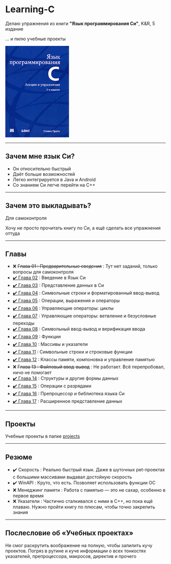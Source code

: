 # Learning-C

Делаю упражнения из книги **"Язык программирования Си"**, K&amp;R, 5 издание

... и пилю учебные проекты

![book](https://raw.githubusercontent.com/andybeardness/Learning-C/main/imgs/book.jpg)

----

## Зачем мне язык Си?

- Он относительно быстрый
- Даёт больше возможностей
- Легко интегрируется в Java и Android
- Со знанием Си легче перейти на C++

----

## Зачем это выкладывать?

Для самоконтроля

Хочу не просто прочитать книгу по Си, а ещё сделать все упражнения оттуда

----

## Главы

- ❌ ~~Глава 01 : Предварительные сведения~~ : Тут нет заданий, только вопросы для самоконтроля
- [✔️ Глава 02](https://github.com/andybeardness/Learning-C/tree/main/chapter-02) : Введение в Язык Си
- [✔️ Глава 03](https://github.com/andybeardness/Learning-C/tree/main/chapter-03) : Представление данных в Си
- [✔️ Глава 04](https://github.com/andybeardness/Learning-C/tree/main/chapter-04) : Cимвольные  строки и  форматированный ввод-вывод
- [✔️ Глава 05](https://github.com/andybeardness/Learning-C/tree/main/chapter-05) : Операции, выражения и операторы
- [✔️ Глава 06](https://github.com/andybeardness/Learning-C/tree/main/chapter-06) : Управляющие операторы: циклы
- [✔️ Глава 07](https://github.com/andybeardness/Learning-C/tree/main/chapter-07) : Управляющие операторы: ветвление и безусловные переходы
- [✔️ Глава 08](https://github.com/andybeardness/Learning-C/tree/main/chapter-08) : Символьный ввод-вывод и верификация ввода
- [✔️ Глава 09](https://github.com/andybeardness/Learning-C/tree/main/chapter-09) : Функции
- [✔️ Глава 10](https://github.com/andybeardness/Learning-C/tree/main/chapter-10) : Массивы и указатели
- [✔️ Глава 11](https://github.com/andybeardness/Learning-C/tree/main/chapter-11) : Символьные строки и строковые функции
- [✔️ Глава 12](https://github.com/andybeardness/Learning-C/tree/main/chapter-12) : Классы памяти, компоновка и управление памятью
- ❌ ~~Глава 13 : Файловый ввод-вывод~~ : Не работает. Всё перепробовал, ничо не помогает
- [✔️ Глава 14](https://github.com/andybeardness/Learning-C/tree/main/chapter-14) : Структуры и другие формы данных
- [✔️ Глава 15](https://github.com/andybeardness/Learning-C/tree/main/chapter-15) : Операции с разрядами
- [✔️ Глава 16](https://github.com/andybeardness/Learning-C/tree/main/chapter-16) : Препроцессор и библиотека языка Си
- [✔️ Глава 17](https://github.com/andybeardness/Learning-C/tree/main/chapter-17) : Расширенное представление данных

----

## Проекты

Учебные проекты в папке [projects](https://github.com/andybeardness/Learning-C/tree/main/projects)

----

## Резюме

- ✔️ Скорость : Реально быстрый язык. Даже в шуточных pet-проектах с большими массивами выдавал достойную скорость
- ✔️ WinAPI : Круто, что есть. Позволяет использовать функции ОС
- ❌ Менеджинг памяти : Работа с памятью — это не сахар, особенно в первое время
- ❌ Указатели : Частично сталкивался с ними в C++, но пока ещё плаваю. Нужно пройти книгу по плюсам, чтобы точно закрепить знания

----

## Послесловие об «Учебных проектах»

Не смог раскрутить воображение на полную, чтобы запилить кучу проектов. Погряз в рутине и куче информации о всех тонкостях указателей, препроцессора, макросов, директив и прочего
